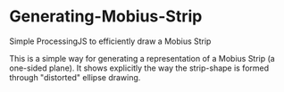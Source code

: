 # Generating-Mobius-Strip
Simple ProcessingJS to efficiently draw a Mobius Strip

This is a simple way for generating a representation of a Mobius Strip (a one-sided plane).
It shows explicitly the way the strip-shape is formed through "distorted" ellipse drawing.
